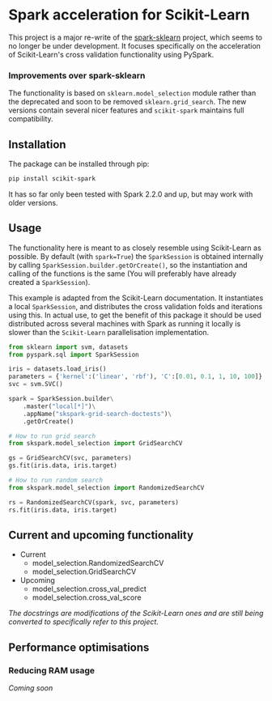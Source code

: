 # Spark acceleration for Scikit-Learn

This project is a major re-write of the 
[spark-sklearn](https://github.com/databricks/spark-sklearn) project, which 
seems to no longer be under development. It focuses specifically on the 
acceleration of Scikit-Learn's cross validation functionality using PySpark.

### Improvements over spark-sklearn
The functionality is based on `sklearn.model_selection` module rather than the 
deprecated and soon to be removed `sklearn.grid_search`. The new versions 
contain several nicer features and `scikit-spark` maintains full compatibility.

## Installation
The package can be installed through pip:
```bash
pip install scikit-spark
```

It has so far only been tested with Spark 2.2.0 and up, but may work with 
older versions. 

## Usage

The functionality here is meant to as closely resemble using Scikit-Learn as 
possible. By default (with `spark=True`) the `SparkSession` is obtained
internally by calling `SparkSession.builder.getOrCreate()`, so the instantiation
and calling of the functions is the same (You will preferably have already 
created a `SparkSession`). 

This example is adapted from the Scikit-Learn documentation. It instantiates
a local `SparkSession`, and distributes the cross validation folds and 
iterations using this. In actual use, to get the benefit of this package it 
should be used distributed across several machines with Spark as running it 
locally is slower than the `Scikit-Learn` parallelisation implementation.

```python
from sklearn import svm, datasets
from pyspark.sql import SparkSession

iris = datasets.load_iris()
parameters = {'kernel':('linear', 'rbf'), 'C':[0.01, 0.1, 1, 10, 100]}
svc = svm.SVC()

spark = SparkSession.builder\
    .master("local[*]")\
    .appName("skspark-grid-search-doctests")\
    .getOrCreate()

# How to run grid search
from skspark.model_selection import GridSearchCV

gs = GridSearchCV(svc, parameters)
gs.fit(iris.data, iris.target)

# How to run random search
from skspark.model_selection import RandomizedSearchCV

rs = RandomizedSearchCV(spark, svc, parameters)
rs.fit(iris.data, iris.target)
```

## Current and upcoming functionality
- Current
    - model_selection.RandomizedSearchCV
    - model_selection.GridSearchCV
- Upcoming
    - model_selection.cross_val_predict
    - model_selection.cross_val_score

*The docstrings are modifications of the Scikit-Learn ones and are still being
converted to specifically refer to this project.* 

## Performance optimisations 

### Reducing RAM usage 
*Coming soon*


